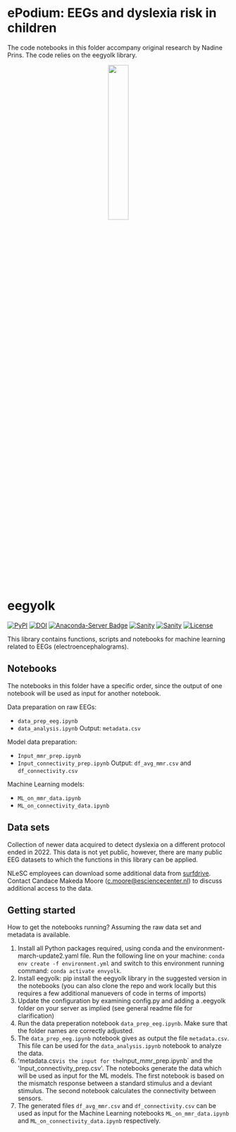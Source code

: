 # ePodium: EEGs and dyslexia risk in children 

The code notebooks in this folder accompany original research by Nadine Prins. 
The code relies on the eegyolk library.


<p align="center">
    <img style="width: 30%; height: 30%" src="https://github.com/NLeSC/ePodium/blob/main/eegyolk_logo.png">
</p>

# eegyolk

[![PyPI](https://img.shields.io/pypi/v/eegyolk.svg)](https://pypi.python.org/pypi/eegyolk/)
[![DOI](https://zenodo.org/badge/DOI/10.5281/zenodo.6865762.svg)](https://doi.org/10.5281/zenodo.6865762)
[![Anaconda-Server Badge](https://anaconda.org/eegyolk/eegyolk/badges/version.svg)](https://anaconda.org/eegyolk/eegyolk)
[![Sanity](https://github.com/eegyolk-ai/eegyolk/actions/workflows/on-commit.yml/badge.svg)](https://github.com/eegyolk-ai/eegyolk/actions/workflows/on-commit.yml)
[![Sanity](https://github.com/eegyolk-ai/eegyolk/actions/workflows/on-tag.yml/badge.svg)](https://github.com/eegyolk-ai/eegyolk/actions/workflows/on-tag.yml)
[![License](https://img.shields.io/badge/License-Apache_2.0-blue.svg)](https://opensource.org/licenses/Apache-2.0)


This library contains functions, scripts and notebooks for machine learning related to EEGs (electroencephalograms). 

## Notebooks
The notebooks in this folder have a specific order, since the output of one notebook will be used as input for another notebook. 

Data preparation on raw EEGs: 
- `data_prep_eeg.ipynb`
- `data_analysis.ipynb`
Output: `metadata.csv`

Model data preparation: 
- `Input_mmr_prep.ipynb`
- `Input_connectivity_prep.ipynb`
Output: `df_avg_mmr.csv` and `df_connectivity.csv`

Machine Learning models: 
- `ML_on_mmr_data.ipynb`
- `ML_on_connectivity_data.ipynb`


## Data sets

Collection of newer data acquired to detect dyslexia on a different protocol ended in 2022. This data is not yet public, however, there are many public EEG datasets to which the functions in this library can be applied.

NLeSC employees can download some additional data from [surfdrive](https://surfdrive.surf.nl/files/index.php/s/mkwBAisnYUaPRhy).
Contact Candace Makeda Moore (c.moore@esciencecenter.nl) to discuss additional access to the data.

## Getting started 

How to get the notebooks running? Assuming the raw data set and metadata is available.

1. Install all Python packages required, using conda and the environment-march-update2.yaml file.
    Run the following line on your machine: `conda env create -f environment.yml` and switch to this environment running command: `conda activate envyolk`.
2. Install eegyolk: pip install the eegyolk library in the suggested version in the notebooks 
   (you can also clone the repo and   work locally but this requires a few additional manuevers of code in terms of imports)
3. Update the configuration by examining config.py and adding a .eegyolk folder on your server as implied (see general readme file for clarification)
4. Run the data preperation notebook `data_prep_eeg.ipynb`. Make sure that the folder names are correctly adjusted. 
5. The `data_prep_eeg.ipynb` notebook gives as output the file `metadata.csv`. This file can be used for the `data_analysis.ipynb` notebook to analyze the data. 
6. 'metadata.csv` is the input for the `Input_mmr_prep.ipynb` and the 'Input_connectivity_prep.csv'. The notebooks generate the data which will be used as input for the ML models. The first notebook is based on the mismatch response between a standard stimulus and a deviant stimulus. The second notebook calculates the connectivity between sensors. 
7. The generated files `df_avg_mmr.csv` and `df_connectivity.csv` can be used as input for the Machine Learning notebooks `ML_on_mmr_data.ipynb` and `ML_on_connectivity_data.ipynb` respectively. 

